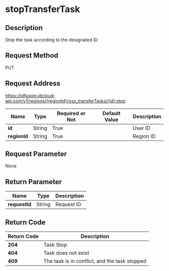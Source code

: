 # stopTransferTask


## Description
Stop the task according to the designated ID

## Request Method
PUT

## Request Address
https://jdfusion.jdcloud-api.com/v1/regions/{regionId}/oss_transferTasks/{id}:stop

|Name|Type|Required or Not|Default Value|Description|
|---|---|---|---|---|
|**id**|String|True| |User ID|
|**regionId**|String|True| |Region ID|

## Request Parameter
None


## Return Parameter
|Name|Type|Description|
|---|---|---|
|**requestId**|String|Request ID|


## Return Code
|Return Code|Description|
|---|---|
|**204**|Task Stop|
|**404**|Task does not exist|
|**409**|The task is in conflict, and the task stopped|
